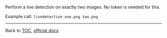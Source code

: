 Perform a live detection on exactly two images. No token is needed for this.

Example call: `livedetection one.png two.png`


---

Back to [TOC](./toc.md), [official docs](https://developer.bioid.com/bwsreference/web-api/web-livedetection-api)